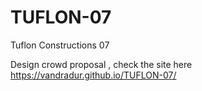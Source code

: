 # TUFLON-07
Tuflon Constructions 07

Design crowd proposal , check the site here https://vandradur.github.io/TUFLON-07/
